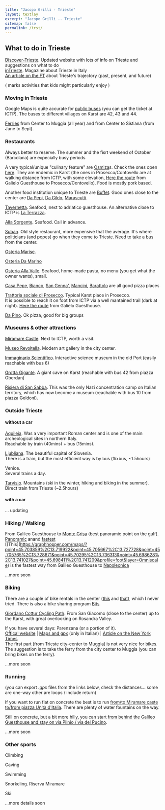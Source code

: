 ```yaml
---
title: "Jacopo Grilli - Trieste"
layout: textlay
excerpt: "Jacopo Grilli -- Trieste"
sitemap: false
permalink: /trst/
---
```


## What to do in Trieste

[Discover-Trieste](https://www.discover-trieste.it/).
Updated website with lots of info on Trieste and suggestions on what to do
<br>
[inTrieste](https://www.intrieste.com/).
Magazine about Trieste in Italy
<br>
[An article on the FT](https://www.ft.com/content/e57bd4cd-5096-4206-90db-39ab12cc2973) about Trieste's trajectory (past, present, and future)

( <i class="fa fa-child"></i> marks activities that kids might particularly enjoy )


### Moving in Trieste


<!--*Trieste's urban territory lies at the foot of an imposing escarpment that comes down abruptly from the Karst Plateau towards the sea.*<br>-->
<!--You will have the natural tendency to stay on the 1D line between ICTP and the center (which is all by the sea and all flat). Going up to the Karst require to pass a barrier potential, but it's definitely worth to explore it.-->



Google Maps is quite accurate for [public buses](https://www.triestetrasporti.it/en/time-schedule-and-routes/lines-and-timetables/) (you can get the ticket at ICTP).
The buses to different villages on Karst are 42, 43 and 44.


[Ferries](https://www.delfinoverde.it/servizi-di-linea/) from Center to Muggia (all year) and from Center to Sistiana (from June to Sept).

### Restaurants

Always better to reserve. The summer and the fisrt weekend of October (Barcolana) are expecially busy periods

A very typical/unique "culinary feature" are [Osmiza](https://www.discover-trieste.it/code/15948/Osmizas)s. Check the ones open [here](https://www.osmize.com/eng.html).
They are endemic in Karst (the ones in Prosecco/Contovello are at walking distance from ICTP, with some elevation, [Here the route](https://graphhopper.com/maps/?point=45.70383%2C13.719956&point=45.705711%2C13.727837&point=45.704804%2C13.730524&point=45.708088%2C13.733563&profile=foot&layer=Omniscale)
from Galielo Guesthouse to Prosecco/Contovello).
Food is mostly pork based. 

Another food institution unique to Trieste are [Buffet](https://flavorsoffriuli.com/5-historic-buffets-of-trieste/). Good ones close to the center are
[Da Pepi](https://maps.app.goo.gl/j3bA4uWdJaRnuaEV6),
[Da Gildo](https://maps.app.goo.gl/NQssSvfo3Lc24tbz8),
[Marascutti](https://maps.app.goo.gl/s7MR9BTsc5fqWyKa9). 

[Tavernetta](https://maps.app.goo.gl/KdXskBv1QzawjFLG9). Seafood, next to adriatico guesthouse.
An alternative close to ICTP is [La Terrazza](https://maps.app.goo.gl/5yorx5XDC7skxpj27).

[Alla Sorgente](https://maps.app.goo.gl/xxHx6AhaiwA6dXMP7). Seafood. Call in advance.

[Suban](https://maps.app.goo.gl/cbvQRcvUVKGZCAvE7). Old style restaurant, more expensive that the average. It's where politicians (and popes) go when they come to Trieste. Need to take a bus from the center.

[Osteria Marise](https://maps.app.goo.gl/X4856NRpsUr3pivh9).

[Osteria Da Marino](https://maps.app.goo.gl/1QBZgkc8vyhsooMB8)

[Osteria Alla Valle](https://maps.app.goo.gl/EtPGghLdC4yYy7pb9). Seafood, home-made pasta, no menu (you get what the owner wants), small.

[Casa Pepe](https://maps.app.goo.gl/HEakLtnsQJCnCXnUA), [Bianco](https://maps.app.goo.gl/oFox8ifhbyC4yVqk6), [San Genna'](https://maps.app.goo.gl/mmGHeoDeNnVcE12W8),
[Mancini](https://maps.app.goo.gl/f8uC6c9PF7mJbJhH9), [Barattolo](https://maps.app.goo.gl/NtBvucrei1fqtBdaA) are all good pizza places

[Trattoria sociale di Prosecco](https://maps.app.goo.gl/nK5P4ZaxuJxXeogb8). Typical Karst place in Prosecco. <br>
It is possible to reach it on foot from ICTP via a well mantained trail (dark at night).
[Here the route](https://graphhopper.com/maps/?point=45.70383%2C13.719956&point=45.705711%2C13.727837&point=45.704804%2C13.730524&point=45.708088%2C13.733563&profile=foot&layer=Omniscale)
from Galielo Guesthouse.

[Da Pino](https://maps.app.goo.gl/Xs8FR4DqMKorjTcQ8). Ok pizza, good for big groups

### Museums & other attractions

[Miramare Castle](https://miramare.cultura.gov.it/en/tickets/). Next to ICTP, worth a visit.

[Museo Revoltella](https://museorevoltella.it/english/). Modern art gallery in the city center.

[Immaginario Scientifico](https://www.immaginarioscientifico.it/eng-page). Interactive science museum in the old Port (easily reachable with bus 6) <i class="fa fa-child"></i>

<!--Playgrounds <i class="fa fa-child"></i>-->

[Grotta Gigante](https://www.grottagigante.it/en/home/). A giant cave on Karst (reachable with bus 42 from piazza Oberdan)

[Risiera di San Sabba](https://risierasansabba.it/san-sabba-rice-mill-national-monument-and-museum/). This was the only Nazi concentration camp on Italian territory, which has now become a museum (reachable with bus 10 from piazza Goldoni).

### Outside Trieste

#### without a car

[Aquileia](https://en.wikipedia.org/wiki/Aquileia).
Was a very important Roman center and is one of the main archeological sites in northern Italy. <br>
Reachable by train (40mins) + bus (15mins).

[Ljubliana](https://www.visitljubljana.com/en/visitors/). The beautiful capital of Slovenia.<br>
There is a train, but the most efficient way is by bus (flixbus, ~1.5hours)

Venice. <br>
Several trains a day.

[Tarvisio](https://www.turismofvg.it/en/mountain365/tarvisio?LangSetCMS=en). Mountains (ski in the winter, hiking and biking in the summer).<br>
Direct train from Trieste (~2.5hours)


#### with a car


... updating


### Hiking / Walking

From Galileo Guesthouse to [Monte Grisa](https://www.discover-trieste.it/code/17480/Marian-Sanctuary-in-Monte-Grisa) (best panoramic point on the gulf). [Panoramic](https://graphhopper.com/maps/?point=45.703859%2C13.719922&point=45.70239%2C13.72858&point=45.701542%2C13.733381&point=45.70295%2C13.736313&point=45.699576%2C13.739018&point=45.69757%2C13.742692&point=45.695057%2C13.745828&point=45.694123%2C13.749735&point=45.692766%2C13.750058&profile=foot&layer=Omniscale) anand [fastest](https://graphhopper.com/maps/?point=45.703859%2C13.719922&point=45.705667%2C13.727728&point=45.705765%2C13.728871&point=45.70295%2C13.736313&point=45.698628%2C13.741027&point=45.694123%2C13.749735&point=45.692766%2C13.750058&profile=foot&layer=Omniscale)
<br>
[]This](https://graphhopper.com/maps/?point=45.703859%2C13.719922&point=45.705667%2C13.727728&point=45.705765%2C13.728871&point=45.70295%2C13.736313&point=45.698628%2C13.741027&point=45.698411%2C13.741209&profile=foot&layer=Omniscale)
is the fastest way from Galileo Guesthouse to [Napoleonica](https://www.discover-trieste.it/code/16325/Napoleonic-Way) <br> 

...more soon

### Biking

There are a couple of bike rentals in the center ([this](https://maps.app.goo.gl/sZg9cmhUou5fDmwF8) and [that](https://maps.app.goo.gl/SBEyycziJmjLtTYV9)), which I never tried.
There is also a bike sharing program [Bits](https://mobilitasostenibile.comune.trieste.it/) 


[Giordano Cottur Cycling Path](https://www.discover-trieste.it/en/15841/The-Giordano-Cottur-walking-cycling-path). From San Giacomo (close to the center) up to the Karst, with great overlooking on Rosandra Valley.


If you have several days: Parenzana (or a portion of it).
<br>
[Offical website](https://www.parenzana.net/en) |  [Maps and gpx](http://www.parenzana.it/) (only in Italian) | 
[Article on the New York Times](https://www.nytimes.com/interactive/2022/05/24/travel/bike-ride-italy-croatia.html)
<br>
The first part (from Trieste city-center to Muggia) is not very nice for bikes. The suggestion is to take the ferry from the city center to Muggia (you can bring bikes on the ferry).

...more soon

### Running


(you can export *.gpx* files from the links below, check the distances... some are one-way other are loops / include return)

If you want to run flat on concrete the best is to run [from/to Miramare caste to/from piazza Unità d'Italia](https://graphhopper.com/maps/?point=45.701552%2C13.718453&point=45.67334%2C13.757296&point=45.656739%2C13.770399&point=45.645852%2C13.75959&profile=foot&layer=Omniscale). There are plenty of water fountains on the way. 

Still on concrete, but a bit more hilly, you can start [from behind the Galileo Guesthouse and stay on via Plinio / via del Pucino](https://graphhopper.com/maps/?point=45.703859%2C13.719922&point=45.735412%2C13.682695&profile=foot&layer=Omniscale).

...more soon

<!--...where/what I typically run is on [<i class="fab fa-strava"></i> Strava](https://www.strava.com/athletes/49472118)-->

### Other sports

Climbing

Caving

Swimming

Snorkeling. Riserva Miramare

Ski

...more details soon


